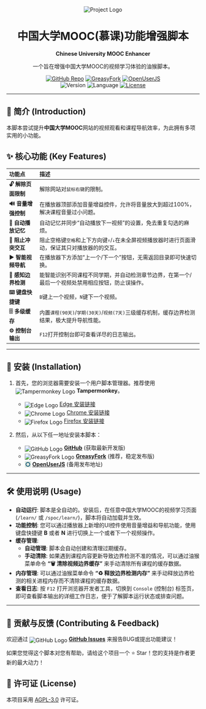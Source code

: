 <div align="center">
  <img src="https://edu-image.nosdn.127.net/32a8dd2a-b9aa-4ec9-abd5-66cd8751befb.png?imageView&quality=100" width="128" height="128" alt="Project Logo">
  <h1>中国大学MOOC(慕课)功能增强脚本</h1>
  <p><strong>Chinese University MOOC Enhancer</strong></p>
  <p>一个旨在增强中国大学MOOC的视频学习体验的油猴脚本。</p>
  
  <p>
    <a href="https://github.com/zhumengstarsandsea/Chinese_University_MOOC_Enhancer">
      <img src="https://img.shields.io/badge/GitHub-仓库-blue?style=flat-square&logo=github" alt="GitHub Repo"></a>
    </a>
    <a href="https://greasyfork.org/zh-CN/scripts/543440-%E4%B8%AD%E5%9B%BD%E5%A4%A7%E5%AD%A6mooc-%E6%85%95%E8%AF%BE-%E5%8A%9F%E8%83%BD%E5%A2%9E%E5%BC%BA-chinese-university-mooc-enhancer"> <img src="https://img.shields.io/badge/GreasyFork-发布-green?style=flat-square&logo=git" alt="GreasyFork"></a>
    </a>
    <a href="https://openuserjs.org/scripts/your-username/your-script-name"> <img src="https://img.shields.io/badge/OpenUserJS-发布-orange?style=flat-square&logo=javascript" alt="OpenUserJS"></a>
    </a>
    <br>
    <img src="https://img.shields.io/github/package-json/v/zhumengstarsandsea/Chinese_University_MOOC_Enhancer?style=flat-square" alt="Version">
    </a>
    <img src="https://img.shields.io/badge/JavaScript-100%25-yellow?style=flat-square" alt="Language">
    <a href="https://github.com/zhumengstarsandsea/Chinese_University_MOOC_Enhancer/blob/main/LICENSE">
      <img src="https://img.shields.io/github/license/zhumengstarsandsea/Chinese_University_MOOC_Enhancer?style=flat-square" alt="License">
    </a>
  </p>
</div>

---

## 📖 简介 (Introduction)

本脚本尝试提升**中国大学MOOC**网站的视频观看和课程导航效率，为此拥有多项实用的小功能。

## ✨ 核心功能 (Key Features)

| 功能点 | 描述 |
| :--- | :--- |
| **🔓 解除页面限制** | 解除网站对`鼠标右键`的限制。 |
| **🔊 音量增强控制** | 在播放器顶部添加音量增益控件，允许将音量放大到超过100%，解决课程音量过小问题。 |
| **🧠 自动播放记忆** | 自动记忆并同步“自动播放下一视频”的设置，免去重复勾选的麻烦。 |
| **🚫 阻止冲突交互** | 阻止空格键`空格`和上下方向键`↑`/`↓`在未全屏视频播放器时进行页面滑动，保证其只对播放器的的交互。  |
| **▶️ 智能视频导航** | 在播放器下方添加“上一个/下一个”按钮，无需返回目录即可快速切换。 |
| **🎯 感知边界检测** | 能智能识别不同课程不同学期，并自动检测章节边界，在第一个/最后一个视频处禁用相应按钮，防止误操作。 |
| **⌨️ 键盘快捷键** | `B`键上一个视频，`N`键下一个视频。 |
| **🗄️ 多级缓存** | 内置`课程(90天)`/`学期(30天)`/`视频(7天)`三级缓存机制，缓存边界检测结果，极大提升导航性能。 |
| **⚙️ 控制台输出** | `F12`打开控制台即可查看详尽的日志输出。 |

---

## 🚀 安装 (Installation)

1.  首先，您的浏览器需要安装一个用户脚本管理器。推荐使用 <img src="https://www.tampermonkey.net/images/icon.png" height="16" alt="Tampermonkey Logo" style="vertical-align: -0.2em;"> **Tampermonkey**。
    * <img src="https://upload.wikimedia.org/wikipedia/commons/9/98/Microsoft_Edge_logo_%282019%29.svg" height="16" alt="Edge Logo" style="vertical-align: -0.2em;"> [Edge 安装链接](https://microsoftedge.microsoft.com/addons/detail/tampermonkey/iikmkjmpaadaobahmlepeloendndfphd)
    * <img src="https://upload.wikimedia.org/wikipedia/commons/e/e1/Google_Chrome_icon_%28February_2022%29.svg" height="16" alt="Chrome Logo" style="vertical-align: -0.2em;"> [Chrome 安装链接](https://chrome.google.com/webstore/detail/tampermonkey/dhdgffkkebhmkfjojejmpbldmpobfkfo)
    * <img src="https://upload.wikimedia.org/wikipedia/commons/a/a0/Firefox_logo%2C_2019.svg" height="16" alt="Firefox Logo" style="vertical-align: -0.2em;"> [Firefox 安装链接](https://addons.mozilla.org/firefox/addon/tampermonkey/)

3.  然后，从以下任一地址安装本脚本：

    * <img src="https://github.com/fluidicon.png" height="16" alt="GitHub Logo" style="vertical-align: -0.2em;"> **[GitHub](https://github.com/zhumengstarsandsea/Chinese_University_MOOC_Enhancer/raw/main/your-script-name.user.js)** (获取最新开发版)
    *  <img src="https://github.com/greasyfork-org/greasyfork/blob/main/public/images/blacklogo32.png" height="16" alt="GreasyFork Logo" style="vertical-align: -0.2em;"> **[GreasyFork](https://greasyfork.org/zh-CN/scripts/543440-%E4%B8%AD%E5%9B%BD%E5%A4%A7%E5%AD%A6mooc-%E6%85%95%E8%AF%BE-%E5%8A%9F%E8%83%BD%E5%A2%9E%E5%BC%BA-chinese-university-mooc-enhancer)** (推荐，稳定发布版) 
    *  <img src="https://github.com/OpenUserJS/OpenUserJS.org/blob/master/public/images/favicon32.png" height="16" alt="OpenUserJS Logo" style="vertical-align: -0.2em;"> **[OpenUserJS](https://openuserjs.org/scripts/your-username/your-script-name)** (备用发布地址)
---

## 🛠️ 使用说明 (Usage)

-   **自动运行**: 脚本是全自动的。安装后，在任意中国大学MOOC的视频学习页面 (`/learn/` 或 `/spoc/learn/`)，脚本将自动加载并生效。
-   **功能控制**: 您可以通过播放器上新增的UI控件使用音量增益和导航功能，使用键盘快捷键 **B** 或者 **N** 进行切换上一个或者下一个视频操作。
-   **缓存管理**:
    -   **自动管理**: 脚本会自动创建和清理过期缓存。
    -   **手动清除**: 如果遇到课程内容更新导致边界检测不准的情况，可以通过油猴菜单命令 **“🗑️ 清除视频边界缓存”** 来手动清除所有课程的缓存数据。
-   **内存管理**: 可以通过油猴菜单命令 **“♻️ 释放边界检测内存”** 来手动释放边界检测的相关进程内存而不清除课程的缓存数据。
-   **查看日志**: 按 `F12` 打开浏览器开发者工具，切换到 `Console` (控制台) 标签页，即可查看脚本输出的详细工作日志，便于了解脚本运行状态或排查问题。

---

## 🤝 贡献与反馈 (Contributing & Feedback)

欢迎通过 <img src="https://github.com/fluidicon.png" height="16" alt="GitHub Logo" style="vertical-align: -0.2em;"> **[GitHub Issues](https://github.com/zhumengstarsandsea/Chinese_University_MOOC_Enhancer/issues)** 来报告BUG或提出功能建议！

如果您觉得这个脚本对您有帮助，请给这个项目一个 ⭐ Star！您的支持是作者更新的最大动力！

## 📄 许可证 (License)

本项目采用 [AGPL-3.0](https://github.com/zhumengstarsandsea/Chinese_University_MOOC_Enhancer/blob/main/LICENSE) 许可证。
